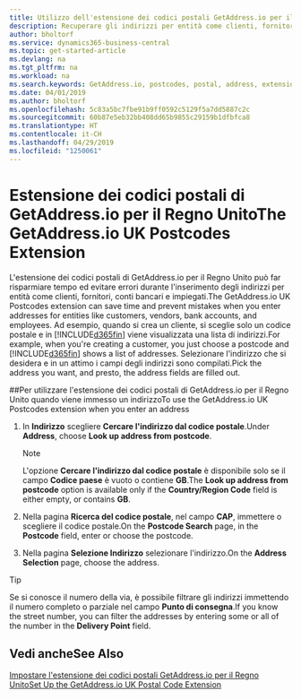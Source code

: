 ```yaml
---
title: Utilizzo dell'estensione dei codici postali GetAddress.io per il Regno Unito | Documenti Microsoft
description: Recuperare gli indirizzi per entità come clienti, fornitori, dipendenti e banche nel Regno Unito dal servizio GetAddress.io.
author: bholtorf
ms.service: dynamics365-business-central
ms.topic: get-started-article
ms.devlang: na
ms.tgt_pltfrm: na
ms.workload: na
ms.search.keywords: GetAddress.io, postcodes, postal, address, extension
ms.date: 04/01/2019
ms.author: bholtorf
ms.openlocfilehash: 5c83a5bc7fbe91b9ff0592c5129f5a7dd5887c2c
ms.sourcegitcommit: 60b87e5eb32bb408dd65b9855c29159b1dfbfca8
ms.translationtype: HT
ms.contentlocale: it-CH
ms.lasthandoff: 04/29/2019
ms.locfileid: "1250061"
---
```

# <a name="the-getaddressio-uk-postcodes-extension"></a><span data-ttu-id="58e3f-103">Estensione dei codici postali di GetAddress.io per il Regno Unito</span><span class="sxs-lookup"><span data-stu-id="58e3f-103">The GetAddress.io UK Postcodes Extension</span></span>
<span data-ttu-id="58e3f-104">L'estensione dei codici postali di GetAddress.io per il Regno Unito può far risparmiare tempo ed evitare errori durante l'inserimento degli indirizzi per entità come clienti, fornitori, conti bancari e impiegati.</span><span class="sxs-lookup"><span data-stu-id="58e3f-104">The GetAddress.io UK Postcodes extension can save time and prevent mistakes when you enter addresses for entities like customers, vendors, bank accounts, and employees.</span></span> <span data-ttu-id="58e3f-105">Ad esempio, quando si crea un cliente, si sceglie solo un codice postale e in [!INCLUDE[d365fin](includes/d365fin_md.md)] viene visualizzata una lista di indirizzi.</span><span class="sxs-lookup"><span data-stu-id="58e3f-105">For example, when you're creating a customer, you just choose a postcode and [!INCLUDE[d365fin](includes/d365fin_md.md)] shows a list of addresses.</span></span> <span data-ttu-id="58e3f-106">Selezionare l'indirizzo che si desidera e in un attimo i campi degli indirizzi sono compilati.</span><span class="sxs-lookup"><span data-stu-id="58e3f-106">Pick the address you want, and presto, the address fields are filled out.</span></span>  

##<a name="to-use-the-getaddressio-uk-postcodes-extension-when-you-enter-an-address"></a><span data-ttu-id="58e3f-107">Per utilizzare l'estensione dei codici postali di GetAddress.io per il Regno Unito quando viene immesso un indirizzo</span><span class="sxs-lookup"><span data-stu-id="58e3f-107">To use the GetAddress.io UK Postcodes extension when you enter an address</span></span>
1. <span data-ttu-id="58e3f-108">In **Indirizzo** scegliere **Cercare l'indirizzo dal codice postale**.</span><span class="sxs-lookup"><span data-stu-id="58e3f-108">Under **Address**, choose **Look up address from postcode**.</span></span>  

    > [!NOTE]  
    >   <span data-ttu-id="58e3f-109">L'opzione **Cercare l'indirizzo dal codice postale** è disponibile solo se il campo **Codice paese** è vuoto o contiene **GB**.</span><span class="sxs-lookup"><span data-stu-id="58e3f-109">The **Look up address from postcode** option is available only if the **Country/Region Code** field is either empty, or contains **GB**.</span></span>
2. <span data-ttu-id="58e3f-110">Nella pagina **Ricerca del codice postale**, nel campo **CAP**, immettere o scegliere il codice postale.</span><span class="sxs-lookup"><span data-stu-id="58e3f-110">On the **Postcode Search** page, in the **Postcode** field, enter or choose the postcode.</span></span>  
3. <span data-ttu-id="58e3f-111">Nella pagina **Selezione Indirizzo** selezionare l'indirizzo.</span><span class="sxs-lookup"><span data-stu-id="58e3f-111">On the **Address Selection** page, choose the address.</span></span>  

> [!TIP]  
>   <span data-ttu-id="58e3f-112">Se si conosce il numero della via, è possibile filtrare gli indirizzi immettendo il numero completo o parziale nel campo **Punto di consegna**.</span><span class="sxs-lookup"><span data-stu-id="58e3f-112">If you know the street number, you can filter the addresses by entering some or all of the number in the **Delivery Point** field.</span></span>


## <a name="see-also"></a><span data-ttu-id="58e3f-113">Vedi anche</span><span class="sxs-lookup"><span data-stu-id="58e3f-113">See Also</span></span>
[<span data-ttu-id="58e3f-114">Impostare l'estensione dei codici postali GetAddress.io per il Regno Unito</span><span class="sxs-lookup"><span data-stu-id="58e3f-114">Set Up the GetAddress.io UK Postal Code Extension</span></span>](LocalFunctionality/UnitedKingdom/uk-setup-postal-code-service.md)
